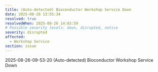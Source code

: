```yaml
---
title: (Auto-detected) Bioconductor Workshop Service Down
date: 2025-08-26 13:55:34
resolved: true
resolvedWhen: 2025-08-26 14:03:59
# Possible severity levels: down, disrupted, notice
severity: disrupted
affected:
  - Workshop Service
section: issue
---
```


2025-08-26-09-53-20 (Auto-detected) Bioconductor Workshop Service Down

